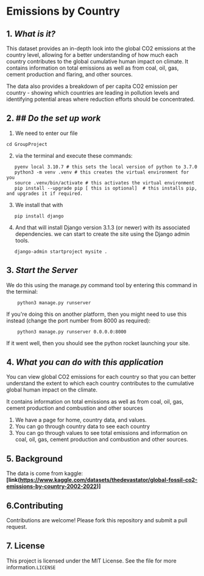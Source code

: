 
#  Emissions by Country

## 1. *What is it?*
This dataset provides an in-depth look into the global CO2 emissions at the country level, allowing for a better understanding of how much each country contributes to the global cumulative human impact on climate. 
It contains information on total emissions as well as from coal, oil, gas, cement production and flaring, and other sources.   

The data also provides a breakdown of per capita CO2 emission per country - showing which countries are leading in pollution levels and identifying potential areas where reduction efforts should be concentrated. 

## 2.  *## Do the set up work*
1. We need to enter our file 
 ```
 cd GroupProject
``` 
 2. via the terminal and execute these commands:
 ```
    pyenv local 3.10.7 # this sets the local version of python to 3.7.0
    python3 -m venv .venv # this creates the virtual environment for you
    source .venv/bin/activate # this activates the virtual environment
    pip install --upgrade pip [ this is optional]  # this installs pip, and upgrades it if required.
```
 3. We install that with
 ```
    pip install django
```
 4. And that will install Django version 3.1.3 (or newer) with its associated dependencies. we can start to create the site using the Django admin tools.
 ```
    django-admin startproject mysite .
```
## 3.   *Start the Server*
We do this using the manage.py  command tool by entering this command in the terminal:
```
    python3 manage.py runserver
```

If you're doing this on another platform, then you might need to use this instead (change the port number from 8000 as required):
```
    python3 manage.py runserver 0.0.0.0:8000 
```

If it went well, then you should see the python rocket launching your site.
## 4.   *What you can do with this application*

You can view global CO2 emissions for each country so that you can better understand the extent to which each country contributes to the cumulative global human impact on the climate. 

It contains information on total emissions as well as from coal, oil, gas, cement production and combustion and other sources
1. We have a page for home, country data, and values.
2. You can go through country data to see each country
3. You can go through values to see total emissions and information on coal, oil, gas, cement production and combustion and other sources.
## 5. Background

The data is come from kaggle:
**[link(https://www.kaggle.com/datasets/thedevastator/global-fossil-co2-emissions-by-country-2002-2022)]**
## 6.Contributing
Contributions are welcome! Please fork this repository and submit a pull request.
## 7.  License
This project is licensed under the MIT License. See the file for more information.`LICENSE`
